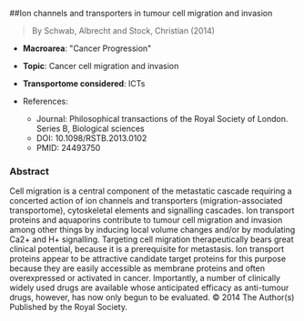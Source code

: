 ##Ion channels and transporters in tumour cell migration and invasion

> By Schwab, Albrecht and Stock, Christian (2014)

- **Macroarea**: "Cancer Progression"
- **Topic**: Cancer cell migration and invasion
- **Transportome considered**: ICTs

- References:
  - Journal: Philosophical transactions of the Royal Society of London. Series B, Biological sciences
  - DOI: 10.1098/RSTB.2013.0102
  - PMID: 24493750

### Abstract

Cell migration is a central component of the metastatic cascade requiring a concerted action of ion channels and transporters (migration-associated transportome), cytoskeletal elements and signalling cascades. Ion transport proteins and aquaporins contribute to tumour cell migration and invasion among other things by inducing local volume changes and/or by modulating Ca2+ and H+ signalling. Targeting cell migration therapeutically bears great clinical potential, because it is a prerequisite for metastasis. Ion transport proteins appear to be attractive candidate target proteins for this purpose because they are easily accessible as membrane proteins and often overexpressed or activated in cancer. Importantly, a number of clinically widely used drugs are available whose anticipated efficacy as anti-tumour drugs, however, has now only begun to be evaluated. © 2014 The Author(s) Published by the Royal Society.
